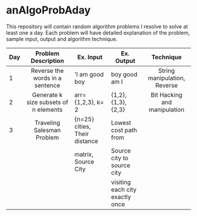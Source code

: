 anAlgoProbAday
==============

This repository will contain random algorithm problems I resolve to solve at least one a day. Each problem will have detailed explanation of the problem, sample input, output and algorithm technique. 

| Day |          Problem Description          | Ex. Input                      | Ex. Output                      |           Technique          |
|-----|:-------------------------------------:|--------------------------------|---------------------------------|:----------------------------:|
|  1  | Reverse the words in a sentence       |         'I am good boy         | boy good am I                   | String manipulation, Reverse |
|  2  | Generate k size subsets of n elements | arr={1,2,3}, k= 2              | {1,2},{1,3},{2,3}               | Bit Hacking and manipulation |
|  3  |       Traveling Salesman Problem      | {n=25} cities, Their distance  | Lowest cost path from           |                              |
|     |                                       | matrix, Source City            | Source city to source city      |                              |
|     |                                       |                                | visiting each city exactly once |                              |
